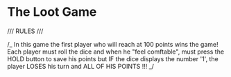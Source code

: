 # The Loot Game

/// RULES ///

/_ In this game the first player who will reach at 100 points wins the game!
Each player must roll the dice and when he "feel comftable", must press the HOLD button to save his points but IF the dice displays the number '1', the player LOSES his
turn and ALL OF HIS POINTS !!!
_/
